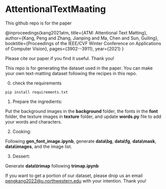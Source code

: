 # AttentionalTextMaating

This github repo is for the paper

@inproceedings{kang2021atm,
  title={ATM: Attentional Text Matting},
  author={Kang, Peng and Zhang, Jianping and Ma, Chen and Sun, Guiling},
  booktitle={Proceedings of the IEEE/CVF Winter Conference on Applications of Computer Vision},
  pages={3902--3911},
  year={2021}
}

Please cite our paper if you find it useful. Thank you!

This repo is for generating the dataset used in the paper. You can make your own text-matting dataset following the recipes in this repo.

0. check the requirements

```
pip install requirements.txt
```

1. Prepare the ingredients:

Put the background images in the **background** folder, the fonts in the **font** folder, the texture images in **texture** folder, and update **words.py** file to add your words and characters.

2. Cooking:

Following **gen_font_image.ipynb**, generate **data\bg**, **data\fg**, **data\mask**, **data\images**, and the image list.

3. Dessert:

Generate **data\trimap** following **trimap.ipynb** 

If you want to get a portion of our dataset, please drop us an email pengkang2022@u.northwestern.edu with your intention. Thank you!

